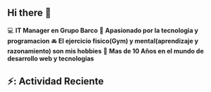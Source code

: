 ## Hi there 👋

:computer: **IT Manager en Grupo Barco**
:pencil: **Apasionado por la tecnologia y programacion**
:oncoming_automobile: **El ejercicio fisico(Gym) y mental(aprendizaje y razonamiento) son mis hobbies**
:calendar: **Mas de 10 Años en el mundo de desarrollo web y tecnologias**

## ⚡: Actividad Reciente
<!--RECENT_ACTIVITY:start-->
<!--RECENT_ACTIVITY:last_update-->
